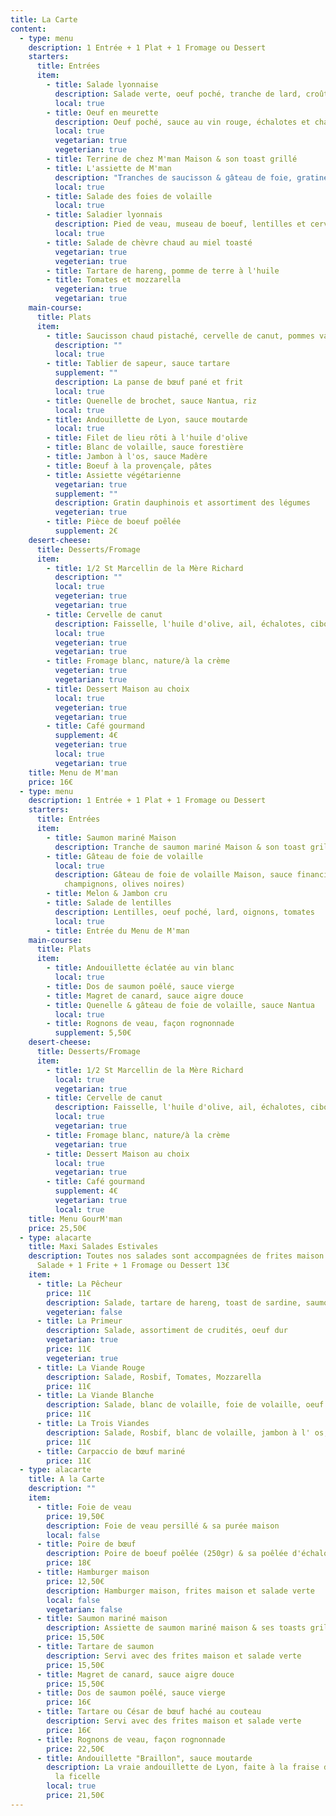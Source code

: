 ```yaml
---
title: La Carte
content:
  - type: menu
    description: 1 Entrée + 1 Plat + 1 Fromage ou Dessert
    starters:
      title: Entrées
      item:
        - title: Salade lyonnaise
          description: Salade verte, oeuf poché, tranche de lard, croûtons
          local: true
        - title: Oeuf en meurette
          description: Oeuf poché, sauce au vin rouge, échalotes et champignons
          local: true
          vegetarian: true
          vegeterian: true
        - title: Terrine de chez M'man Maison & son toast grillé
        - title: L'assiette de M'man
          description: "Tranches de saucisson & gâteau de foie, gratinés au four "
          local: true
        - title: Salade des foies de volaille
          local: true
        - title: Saladier lyonnais
          description: Pied de veau, museau de boeuf, lentilles et cervelas
          local: true
        - title: Salade de chèvre chaud au miel toasté
          vegetarian: true
          vegeterian: true
        - title: Tartare de hareng, pomme de terre à l'huile
        - title: Tomates et mozzarella
          vegeterian: true
          vegetarian: true
    main-course:
      title: Plats
      item:
        - title: Saucisson chaud pistaché, cervelle de canut, pommes vapeurs
          description: ""
          local: true
        - title: Tablier de sapeur, sauce tartare
          supplement: ""
          description: La panse de bœuf pané et frit
          local: true
        - title: Quenelle de brochet, sauce Nantua, riz
          local: true
        - title: Andouillette de Lyon, sauce moutarde
          local: true
        - title: Filet de lieu rôti à l'huile d'olive
        - title: Blanc de volaille, sauce forestière
        - title: Jambon à l'os, sauce Madère
        - title: Boeuf à la provençale, pâtes
        - title: Assiette végétarienne
          vegetarian: true
          supplement: ""
          description: Gratin dauphinois et assortiment des légumes
          vegeterian: true
        - title: Pièce de boeuf poêlée
          supplement: 2€
    desert-cheese:
      title: Desserts/Fromage
      item:
        - title: 1/2 St Marcellin de la Mère Richard
          description: ""
          local: true
          vegeterian: true
          vegetarian: true
        - title: Cervelle de canut
          description: Faisselle, l'huile d'olive, ail, échalotes, ciboulette
          local: true
          vegeterian: true
          vegetarian: true
        - title: Fromage blanc, nature/à la crème
          vegeterian: true
          vegetarian: true
        - title: Dessert Maison au choix
          local: true
          vegeterian: true
          vegetarian: true
        - title: Café gourmand
          supplement: 4€
          vegeterian: true
          local: true
          vegetarian: true
    title: Menu de M'man
    price: 16€
  - type: menu
    description: 1 Entrée + 1 Plat + 1 Fromage ou Dessert
    starters:
      title: Entrées
      item:
        - title: Saumon mariné Maison
          description: Tranche de saumon mariné Maison & son toast grillé
        - title: Gâteau de foie de volaille
          local: true
          description: Gâteau de foie de volaille Maison, sauce financière (tomates,
            champignons, olives noires)
        - title: Melon & Jambon cru
        - title: Salade de lentilles
          description: Lentilles, oeuf poché, lard, oignons, tomates
          local: true
        - title: Entrée du Menu de M'man
    main-course:
      title: Plats
      item:
        - title: Andouillette éclatée au vin blanc
          local: true
        - title: Dos de saumon poêlé, sauce vierge
        - title: Magret de canard, sauce aigre douce
        - title: Quenelle & gâteau de foie de volaille, sauce Nantua
          local: true
        - title: Rognons de veau, façon rognonnade
          supplement: 5,50€
    desert-cheese:
      title: Desserts/Fromage
      item:
        - title: 1/2 St Marcellin de la Mère Richard
          local: true
          vegetarian: true
        - title: Cervelle de canut
          description: Faisselle, l'huile d'olive, ail, échalotes, ciboulette
          local: true
          vegetarian: true
        - title: Fromage blanc, nature/à la crème
          vegetarian: true
        - title: Dessert Maison au choix
          local: true
          vegetarian: true
        - title: Café gourmand
          supplement: 4€
          vegetarian: true
          local: true
    title: Menu GourM'man
    price: 25,50€
  - type: alacarte
    title: Maxi Salades Estivales
    description: Toutes nos salades sont accompagnées de frites maison. \n\r1 Maxi
      Salade + 1 Frite + 1 Fromage ou Dessert 13€
    item:
      - title: La Pêcheur
        price: 11€
        description: Salade, tartare de hareng, toast de sardine, saumon mariné, oeuf dur
        vegeterian: false
      - title: La Primeur
        description: Salade, assortiment de crudités, oeuf dur
        vegetarian: true
        price: 11€
        vegeterian: true
      - title: La Viande Rouge
        description: Salade, Rosbif, Tomates, Mozzarella
        price: 11€
      - title: La Viande Blanche
        description: Salade, blanc de volaille, foie de volaille, oeuf dur, tomates
        price: 11€
      - title: La Trois Viandes
        description: Salade, Rosbif, blanc de volaille, jambon à l' os, tomates, cornichons
        price: 11€
      - title: Carpaccio de bœuf mariné
        price: 11€
  - type: alacarte
    title: A la Carte
    description: ""
    item:
      - title: Foie de veau
        price: 19,50€
        description: Foie de veau persillé & sa purée maison
        local: false
      - title: Poire de bœuf
        description: Poire de boeuf poêlée (250gr) & sa poêlée d'échalotes
        price: 18€
      - title: Hamburger maison
        price: 12,50€
        description: Hamburger maison, frites maison et salade verte
        local: false
        vegetarian: false
      - title: Saumon mariné maison
        description: Assiette de saumon mariné maison & ses toasts grillés, salade verte
        price: 15,50€
      - title: Tartare de saumon
        description: Servi avec des frites maison et salade verte
        price: 15,50€
      - title: Magret de canard, sauce aigre douce
        price: 15,50€
      - title: Dos de saumon poêlé, sauce vierge
        price: 16€
      - title: Tartare ou César de bœuf haché au couteau
        description: Servi avec des frites maison et salade verte
        price: 16€
      - title: Rognons de veau, façon rognonnade
        price: 22,50€
      - title: Andouillette "Braillon", sauce moutarde
        description: La vraie andouillette de Lyon, faite à la fraise de veau et tirée à
          la ficelle
        local: true
        price: 21,50€
---
```

